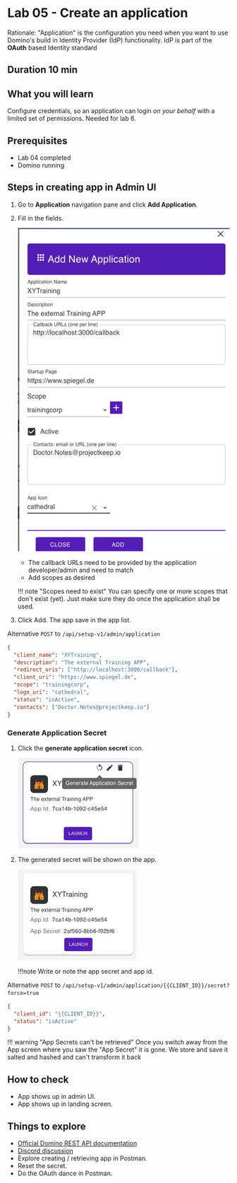 # Lab 05 - Create an application

Rationale: "Application" is the configuration you need when you want to use Domino's build in Identity Provider (IdP) functionality. IdP is part of the **OAuth** based Identity standard

## Duration 10 min

## What you will learn

Configure credentials, so an application can login _on your behalf_ with a limited set of permissions. Needed for lab 6.

## Prerequisites

- Lab 04 completed
- Domino running

## Steps in  creating app in Admin UI

1. Go to **Application** navigation pane and click **Add Application**.
2. Fill in the fields.

    ![Create application](img/createApp.png)

    - The callback URLs need to be provided by the application developer/admin and need to match
    - Add scopes as desired

    !!! note "Scopes need to exist"
        You can specify one or more scopes that don't exist (yet). Just make sure they do once the application shall be used.

3. Click Add. The app save in the app list.

Alternative `POST` to `/api/setup-v1/admin/application`

```json
{
  "client_name": "XYTraining",
  "description": "The external Training APP",
  "redirect_uris": ["http://localhost:3000/callback"],
  "client_uri": "https://www.spiegel.de",
  "scope": "trainingcorp",
  "logo_uri": "cathedral",
  "status": "isActive",
  "contacts": ["Doctor.Notes@projectkeep.io"]
}
```

### Generate Application Secret

1. Click the **generate application secret** icon. 

    ![Create a secret](img/Secret01.png)


2. The generated secret will be shown on the app.

    ![See secret](img/Secret02.png)

    !!!note
        Write or note the app secret and app id.


Alternative `POST` to `/api/setup-v1/admin/application/{{CLIENT_ID}}/secret?force=true`

```json
{
  "client_id": "{{CLIENT_ID}}",
  "status": "isActive"
}
```

!!! warning "App Secrets can't be retrieved"
    Once you switch away from the App screen where you saw the "App Secret" it is gone. We store and save it salted and hashed and can't transform it back

## How to check

- App shows up in admin UI.
- App shows up in landing screen.

## Things to explore

- [Official Domino REST API documentation](https://opensource.hcltechsw.com/Domino-rest-api/index.html)
- [Discord discussion](https://discord.com/invite/jmRHpDRnH4)
- Explore creating / retrieving app in Postman.
- Reset the secret.
- Do the OAuth dance in Postman.
